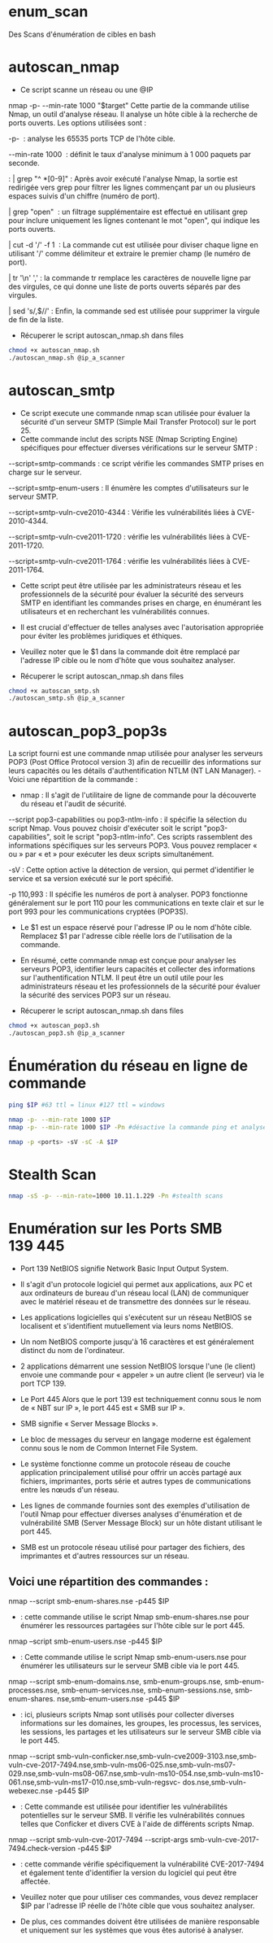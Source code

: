 # enum_scan
Des Scans d'énumération de cibles en bash

# autoscan_nmap
- Ce script scanne un réseau ou une @IP
   
nmap -p- --min-rate 1000 "$target" 
Cette partie de la commande utilise Nmap, un outil d'analyse réseau. Il analyse un hôte cible à la recherche de ports ouverts. Les options utilisées sont :

-p- 
: analyse les 65535 ports TCP de l'hôte cible.

--min-rate 1000 
: définit le taux d'analyse minimum à 1 000 paquets par seconde.

: | grep "^ *[0-9]"
: Après avoir exécuté l'analyse Nmap, la sortie est redirigée vers grep pour filtrer les lignes commençant par un ou plusieurs espaces suivis d'un chiffre (numéro de port).

| grep "open" 
: un filtrage supplémentaire est effectué en utilisant grep pour inclure uniquement les lignes contenant le mot "open", qui indique les ports ouverts.

| cut -d '/' -f 1 
: La commande cut est utilisée pour diviser chaque ligne en utilisant '/' comme délimiteur et extraire le premier champ (le numéro de port).

| tr '\n' ',' 
: la commande tr remplace les caractères de nouvelle ligne par des virgules, ce qui donne une liste de ports ouverts séparés par des virgules.

| sed 's/,$//' 
: Enfin, la commande sed est utilisée pour supprimer la virgule de fin de la liste.

- Récuperer le script autoscan_nmap.sh dans files

```bash
chmod +x autoscan_nmap.sh
./autoscan_nmap.sh @ip_a_scanner
```
  
# autoscan_smtp

- Ce script execute une commande nmap scan utilisée pour évaluer la sécurité d'un serveur SMTP (Simple Mail Transfer Protocol) sur le port 25.
- Cette commande inclut des scripts NSE (Nmap Scripting Engine) spécifiques pour effectuer diverses vérifications sur le serveur SMTP :

--script=smtp-commands : ce script vérifie les commandes SMTP prises en charge sur le serveur.

--script=smtp-enum-users : Il énumère les comptes d'utilisateurs sur le serveur SMTP.

--script=smtp-vuln-cve2010-4344 : Vérifie les vulnérabilités liées à CVE-2010-4344.

--script=smtp-vuln-cve2011-1720 : vérifie les vulnérabilités liées à CVE-2011-1720.

--script=smtp-vuln-cve2011-1764 : vérifie les vulnérabilités liées à CVE-2011-1764.

- Cette script peut être utilisée par les administrateurs réseau et les professionnels de la sécurité pour évaluer la sécurité des serveurs SMTP en identifiant les commandes prises en charge, en énumérant les utilisateurs et en recherchant les vulnérabilités connues.
- Il est crucial d'effectuer de telles analyses avec l'autorisation appropriée pour éviter les problèmes juridiques et éthiques.
- Veuillez noter que le $1 dans la commande doit être remplacé par l'adresse IP cible ou le nom d'hôte que vous souhaitez analyser.

- Récuperer le script autoscan_nmap.sh dans files
```bash
chmod +x autoscan_smtp.sh
./autoscan_smtp.sh @ip_a_scanner
```
# autoscan_pop3_pop3s

La script fourni est une commande nmap utilisée pour analyser les serveurs POP3 (Post Office Protocol version 3) afin de recueillir des informations sur leurs capacités ou les détails d'authentification NTLM (NT LAN Manager). - Voici une répartition de la commande :

- nmap : Il s'agit de l'utilitaire de ligne de commande pour la découverte du réseau et l'audit de sécurité.

--script pop3-capabilities ou pop3-ntlm-info : il spécifie la sélection du script Nmap. Vous pouvez choisir d'exécuter soit le script "pop3-capabilities", soit le script "pop3-ntlm-info". Ces scripts rassemblent des informations spécifiques sur les serveurs POP3. Vous pouvez remplacer « ou » par « et » pour exécuter les deux scripts simultanément.

-sV : Cette option active la détection de version, qui permet d'identifier le service et sa version exécuté sur le port spécifié.

-p 110,993 : Il spécifie les numéros de port à analyser. POP3 fonctionne généralement sur le port 110 pour les communications en texte clair et sur le port 993 pour les communications cryptées (POP3S).

- Le $1 est un espace réservé pour l'adresse IP ou le nom d'hôte cible. Remplacez $1 par l'adresse cible réelle lors de l'utilisation de la commande.

- En résumé, cette commande nmap est conçue pour analyser les serveurs POP3, identifier leurs capacités et collecter des informations sur l'authentification NTLM. Il peut être un outil utile pour les administrateurs réseau et les professionnels de la sécurité pour évaluer la sécurité des services POP3 sur un réseau.

- Récuperer le script autoscan_nmap.sh dans files
```bash
chmod +x autoscan_pop3.sh
./autoscan_pop3.sh @ip_a_scanner
```

# Énumération du réseau en ligne de commande
```bash
ping $IP #63 ttl = linux #127 ttl = windows
```

```bash
nmap -p- --min-rate 1000 $IP
nmap -p- --min-rate 1000 $IP -Pn #désactive la commande ping et analyse uniquement les ports
```

```bash
nmap -p <ports> -sV -sC -A $IP
```

# Stealth Scan
```bash
nmap -sS -p- --min-rate=1000 10.11.1.229 -Pn #stealth scans
```
# Enumération sur les Ports SMB 139 445

- Port 139 NetBIOS signifie Network Basic Input Output System.
- Il s'agit d'un protocole logiciel qui permet aux applications, aux PC et aux ordinateurs de bureau d'un réseau local (LAN) de communiquer avec le matériel réseau et de transmettre des données sur le réseau.
- Les applications logicielles qui s'exécutent sur un réseau NetBIOS se localisent et s'identifient mutuellement via leurs noms NetBIOS.
- Un nom NetBIOS comporte jusqu'à 16 caractères et est généralement distinct du nom de l'ordinateur.
- 2 applications démarrent une session NetBIOS lorsque l'une (le client) envoie une commande pour « appeler » un autre client (le serveur) via le port TCP 139. 

- Le Port 445 Alors que le port 139 est techniquement connu sous le nom de « NBT sur IP », le port 445 est « SMB sur IP ».
- SMB signifie « Server Message Blocks ».
- Le bloc de messages du serveur en langage moderne est également connu sous le nom de Common Internet File System.
- Le système fonctionne comme un protocole réseau de couche application principalement utilisé pour offrir un accès partagé aux fichiers, imprimantes, ports série et autres types de communications entre les nœuds d'un réseau.

- Les lignes de commande fournies sont des exemples d'utilisation de l'outil Nmap pour effectuer diverses analyses d'énumération et de vulnérabilité SMB (Server Message Block) sur un hôte distant utilisant le port 445.
- SMB est un protocole réseau utilisé pour partager des fichiers, des imprimantes et d'autres ressources sur un réseau.

## Voici une répartition des commandes :

nmap --script smb-enum-shares.nse -p445 $IP
- : cette commande utilise le script Nmap smb-enum-shares.nse pour énumérer les ressources partagées sur l'hôte cible sur le port 445.

nmap –script smb-enum-users.nse -p445 $IP 
- : Cette commande utilise le script Nmap smb-enum-users.nse pour énumérer les utilisateurs sur le serveur SMB cible via le port 445.

nmap --script smb-enum-domains.nse, smb-enum-groups.nse, smb-enum-processes.nse, smb-enum-services.nse, smb-enum-sessions.nse, smb-enum-shares. nse,smb-enum-users.nse -p445 $IP 
- : ici, plusieurs scripts Nmap sont utilisés pour collecter diverses informations sur les domaines, les groupes, les processus, les services, les sessions, les partages et les utilisateurs sur le serveur SMB cible via le port 445.

nmap --script smb-vuln-conficker.nse,smb-vuln-cve2009-3103.nse,smb-vuln-cve-2017-7494.nse,smb-vuln-ms06-025.nse,smb-vuln-ms07- 029.nse,smb-vuln-ms08-067.nse,smb-vuln-ms10-054.nse,smb-vuln-ms10-061.nse,smb-vuln-ms17-010.nse,smb-vuln-regsvc- dos.nse,smb-vuln-webexec.nse -p445 $IP 
- : Cette commande est utilisée pour identifier les vulnérabilités potentielles sur le serveur SMB. Il vérifie les vulnérabilités connues telles que Conficker et divers CVE à l'aide de différents scripts Nmap.

nmap --script smb-vuln-cve-2017-7494 --script-args smb-vuln-cve-2017-7494.check-version -p445 $IP 
- : cette commande vérifie spécifiquement la vulnérabilité CVE-2017-7494 et également tente d'identifier la version du logiciel qui peut être affectée.

- Veuillez noter que pour utiliser ces commandes, vous devez remplacer $IP par l'adresse IP réelle de l'hôte cible que vous souhaitez analyser.
-  De plus, ces commandes doivent être utilisées de manière responsable et uniquement sur les systèmes que vous êtes autorisé à analyser.
